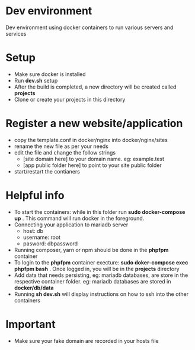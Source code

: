 # Dev environment

Dev environment using docker containers to run various servers and services

# Setup
- Make sure docker is installed 
- Run **dev.sh** setup
- After the build is completed, a new directory will be created called **projects**
- Clone or create your projects in this directory

# Register a new website/application
- copy the template.conf in docker/nginx into docker/nginx/sites
- rename the new file as per your needs
- edit the file and change the follow strings
    - [site domain here]  to your domain name. eg: example.test
    - [app public folder here] to point to your site public folder
- start/restart the contianers

# Helpful info
- To start the containers: while in this folder run **sudo docker-compose up** .
  This command will run docker in the foreground. 
- Connecting your application to mariadb server
   - host: db
   - username: root
   - pasword: dbpassword
- Running composer, yarn or npm should be done in the **phpfpm** container
- To login to the **phpfpm** container execture: **sudo doker-compose exec phpfpm bash** . 
  Once logged in, you will be in the **projects** directory
- Add data that needs persisting, eg: mariadb databases, are store in the respective container folder.
  eg: mariadb databases are stored in **docker/db/data**
- Running **sh dev.sh** will display instructions on how to ssh into the other containers

# Important
- Make sure your fake domain are recorded in your hosts file
